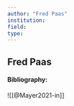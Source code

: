 ```yaml
---
author: "Fred Paas"
institution:
field:
type:
---
```


## Fred Paas
#### Bibliography:

![[@Mayer2021-in]]